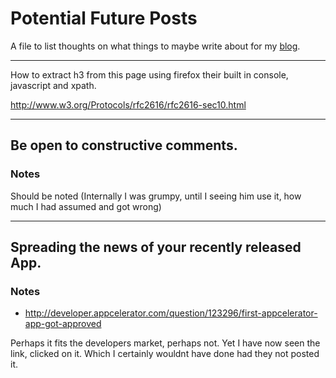 # Potential Future Posts

A file to list thoughts on what things to maybe write about for my [blog](http://blog.freshteapot.net).

---------

How to extract h3 from this page using firefox their built in console, javascript and xpath.

http://www.w3.org/Protocols/rfc2616/rfc2616-sec10.html


---------
## Be open to constructive comments.

### Notes
 Should be noted (Internally I was grumpy, until I seeing him use it, how much I had assumed and got wrong)
 

--------- 
## Spreading the news of your recently released App.
### Notes
* http://developer.appcelerator.com/question/123296/first-appcelerator-app-got-approved
 
Perhaps it fits the developers market, perhaps not. Yet I have now seen the link, clicked on it. Which I certainly wouldnt have done had they not posted it.
 